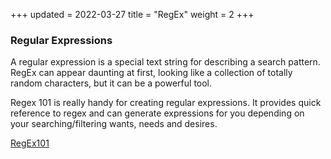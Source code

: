 +++
updated = 2022-03-27
title = "RegEx"
weight = 2
+++


### Regular Expressions

A regular expression is a special text string for describing a search pattern.  RegEx can appear daunting at first, looking like a collection of totally random characters, but it can be a powerful tool.

Regex 101 is really handy for creating regular expressions.  It provides quick reference to regex and can generate expressions for you depending on your searching/filtering wants, needs and desires.

[RegEx101](https://regex101.com/)
